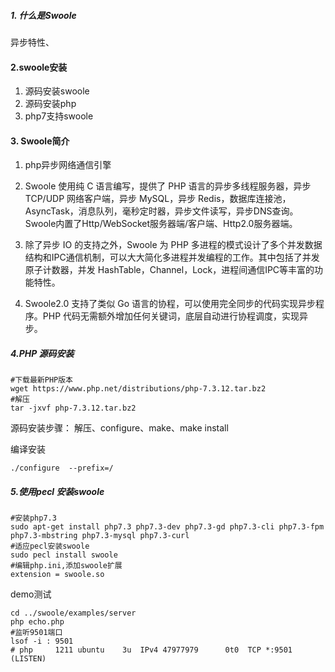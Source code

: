 ##### 1. 什么是Swoole

异步特性、

#### 2.swoole安装

1. 源码安装swoole
2. 源码安装php
3. php7支持swoole

#### 3. Swoole简介

1. php异步网络通信引擎
2. Swoole 使用纯 C 语言编写，提供了 PHP 语言的异步多线程服务器，异步 TCP/UDP 网络客户端，异步 MySQL，异步 Redis，数据库连接池，AsyncTask，消息队列，毫秒定时器，异步文件读写，异步DNS查询。 Swoole内置了Http/WebSocket服务器端/客户端、Http2.0服务器端。

3. 除了异步 IO 的支持之外，Swoole 为 PHP 多进程的模式设计了多个并发数据结构和IPC通信机制，可以大大简化多进程并发编程的工作。其中包括了并发原子计数器，并发 HashTable，Channel，Lock，进程间通信IPC等丰富的功能特性。

4. Swoole2.0 支持了类似 Go 语言的协程，可以使用完全同步的代码实现异步程序。PHP 代码无需额外增加任何关键词，底层自动进行协程调度，实现异步。

##### 4.PHP 源码安装

```
#下载最新PHP版本
wget https://www.php.net/distributions/php-7.3.12.tar.bz2 
#解压 
tar -jxvf php-7.3.12.tar.bz2
```

源码安装步骤： 解压、configure、make、make install

编译安装

```
./configure  --prefix=/
```

##### 5.使用pecl 安装swoole

```
#安装php7.3
sudo apt-get install php7.3 php7.3-dev php7.3-gd php7.3-cli php7.3-fpm php7.3-mbstring php7.3-mysql php7.3-curl
#适应pecl安装swoole
sudo pecl install swoole
#编辑php.ini,添加swoole扩展
extension = swoole.so
```

demo测试

```
cd ../swoole/examples/server
php echo.php
#监听9501端口
lsof -i : 9501
# php     1211 ubuntu    3u  IPv4 47977979      0t0  TCP *:9501 (LISTEN)
```



